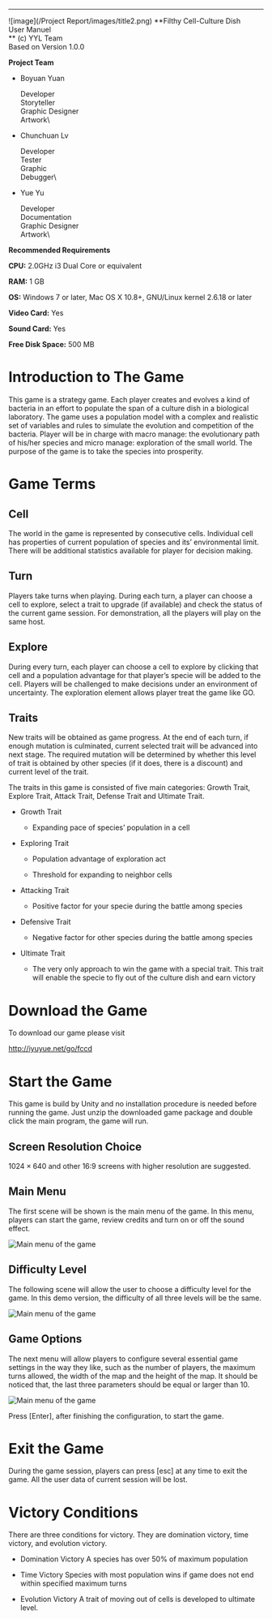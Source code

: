---

![image](/Project Report/images/title2.png) **Filthy Cell-Culture Dish\
User Manuel\
** (c) YYL Team\
Based on Version 1.0.0

**Project Team**

-   Boyuan Yuan

    Developer\
    Storyteller\
    Graphic Designer\
    Artwork\

-   Chunchuan Lv

    Developer\
    Tester\
    Graphic\
    Debugger\

-   Yue Yu

    Developer\
    Documentation\
    Graphic Designer\
    Artwork\

**Recommended Requirements**

**CPU:** 2.0GHz i3 Dual Core or equivalent

**RAM:** 1 GB

**OS:** Windows 7 or later, Mac OS X 10.8+, GNU/Linux kernel 2.6.18 or
later

**Video Card:** Yes

**Sound Card:** Yes

**Free Disk Space:** 500 MB

Introduction to The Game
========================

This game is a strategy game. Each player creates and evolves a kind of
bacteria in an effort to populate the span of a culture dish in a
biological laboratory. The game uses a population model with a complex
and realistic set of variables and rules to simulate the evolution and
competition of the bacteria. Player will be in charge with macro manage:
the evolutionary path of his/her species and micro manage: exploration
of the small world. The purpose of the game is to take the species into
prosperity.

Game Terms
==========

Cell
----

The world in the game is represented by consecutive cells. Individual
cell has properties of current population of species and its’
environmental limit. There will be additional statistics available for
player for decision making.

Turn
----

Players take turns when playing. During each turn, a player can choose a
cell to explore, select a trait to upgrade (if available) and check the
status of the current game session. For demonstration, all the players
will play on the same host.

Explore
-------

During every turn, each player can choose a cell to explore by clicking
that cell and a population advantage for that player’s specie will be
added to the cell. Players will be challenged to make decisions under an
environment of uncertainty. The exploration element allows player treat
the game like GO.

Traits
------

New traits will be obtained as game progress. At the end of each turn,
if enough mutation is culminated, current selected trait will be
advanced into next stage. The required mutation will be determined by
whether this level of trait is obtained by other species (if it does,
there is a discount) and current level of the trait.

The traits in this game is consisted of five main categories: Growth
Trait, Explore Trait, Attack Trait, Defense Trait and Ultimate Trait.

-   Growth Trait

    -   Expanding pace of species’ population in a cell

-   Exploring Trait

    -   Population advantage of exploration act

    -   Threshold for expanding to neighbor cells

-   Attacking Trait

    -   Positive factor for your specie during the battle among species

-   Defensive Trait

    -   Negative factor for other species during the battle among
        species

-   Ultimate Trait

    -   The very only approach to win the game with a special trait.
        This trait will enable the specie to fly out of the culture dish
        and earn victory

Download the Game
=================

To download our game please visit

<http://iyuyue.net/go/fccd>

Start the Game
==============

This game is build by Unity and no installation procedure is needed
before running the game. Just unzip the downloaded game package and
double click the main program, the game will run.

Screen Resolution Choice
------------------------

$1024\times640$ and other 16:9 screens with higher resolution are
suggested.

Main Menu
---------

The first scene will be shown is the main menu of the game. In this
menu, players can start the game, review credits and turn on or off the
sound effect.

![Main menu of the game](start1)

Difficulty Level
----------------

The following scene will allow the user to choose a difficulty level for
the game. In this demo version, the difficulty of all three levels will
be the same.

![Main menu of the game](start2)

Game Options
------------

The next menu will allow players to configure several essential game
settings in the way they like, such as the number of players, the
maximum turns allowed, the width of the map and the height of the map.
It should be noticed that, the last three parameters should be equal or
larger than 10.

![Main menu of the game](start3)

Press \[Enter\], after finishing the configuration, to start the game.

Exit the Game
=============

During the game session, players can press \[esc\] at any time to exit
the game. All the user data of current session will be lost.

Victory Conditions
==================

There are three conditions for victory. They are domination victory,
time victory, and evolution victory.

-   Domination Victory A species has over 50% of maximum population

-   Time Victory Species with most population wins if game does not end
    within specified maximum turns

-   Evolution Victory A trait of moving out of cells is developed to
    ultimate level.
